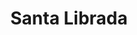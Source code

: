 ---
title: "Santa Librada"
url: /santiago-de-veraguas/santa-librada-calle-5-a-norte/
shop: panadería
---